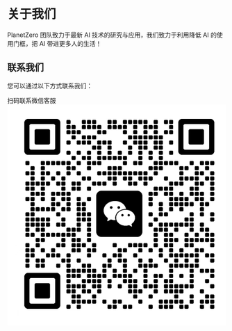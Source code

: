 # 关于我们

PlanetZero 团队致力于最新 AI 技术的研究与应用，我们致力于利用降低 AI 的使用门框，把 AI 带进更多人的生活！

## 联系我们

您可以通过以下方式联系我们：

扫码联系微信客服
![微信客服](../plus/qrcode.jpg)
